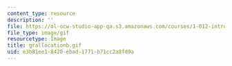 ```yaml
---
content_type: resource
description: ''
file: https://ol-ocw-studio-app-qa.s3.amazonaws.com/courses/1-012-introduction-to-civil-engineering-design-spring-2002/e3b81ee18420ebad1771b71cc2a8fd9a_grallocationb.gif
file_type: image/gif
resourcetype: Image
title: grallocationb.gif
uid: e3b81ee1-8420-ebad-1771-b71cc2a8fd9a
---
```

